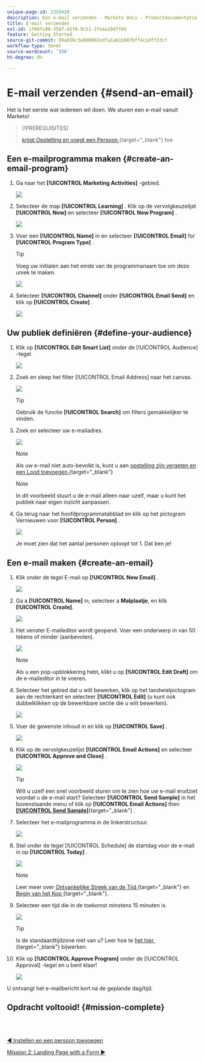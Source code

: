 ```yaml
---
unique-page-id: 2359410
description: Een e-mail verzenden - Marketo Docs - Productdocumentatie
title: E-mail verzenden
exl-id: 1f80fc08-3587-41f0-9c51-2feea10dff0d
feature: Getting Started
source-git-commit: 09a656c3a0d0002edfa1a61b987bff4c1dff33cf
workflow-type: tm+mt
source-wordcount: '356'
ht-degree: 0%

---
```


# E-mail verzenden {#send-an-email}

Het is het eerste wat iedereen wil doen. We sturen een e-mail vanuit Marketo!

>[!PREREQUISITES]
>
>[&#x200B; krijgt Opstelling en voegt een Persoon &#x200B;](/help/marketo/getting-started/quick-wins/get-set-up-and-add-a-person.md){target="_blank"} toe

## Een e-mailprogramma maken {#create-an-email-program}

1. Ga naar het **[!UICONTROL Marketing Activities]** -gebied.

   ![](assets/send-an-email-1.png)

1. Selecteer de map **[!UICONTROL Learning]** . Klik op de vervolgkeuzelijst **[!UICONTROL New]** en selecteer **[!UICONTROL New Program]** .

   ![](assets/send-an-email-2.png)

1. Voer een **[!UICONTROL Name]** in en selecteer **[!UICONTROL Email]** for **[!UICONTROL Program Type]** .

   >[!TIP]
   >
   >Voeg uw initialen aan het einde van de programmanaam toe om deze uniek te maken.

   ![](assets/send-an-email-3.png)

1. Selecteer **[!UICONTROL Channel]** onder **[!UICONTROL Email Send]** en klik op **[!UICONTROL Create]** .

   ![](assets/send-an-email-4.png)

## Uw publiek definiëren {#define-your-audience}

1. Klik op **[!UICONTROL Edit Smart List]** onder de [!UICONTROL Audience] -tegel.

   ![](assets/send-an-email-5.png)

1. Zoek en sleep het filter [!UICONTROL Email Address] naar het canvas.

   ![](assets/send-an-email-6.png)

   >[!TIP]
   >
   >Gebruik de functie **[!UICONTROL Search]** om filters gemakkelijker te vinden.

1. Zoek en selecteer uw e-mailadres.

   ![](assets/send-an-email-7.png)

   >[!NOTE]
   >
   >Als uw e-mail niet auto-bevolkt is, kunt u aan [&#x200B; opstelling zijn vergeten en een Lood toevoegen.](/help/marketo/getting-started/quick-wins/get-set-up-and-add-a-person.md){target="_blank"}

   >[!NOTE]
   >
   >In dit voorbeeld stuurt u de e-mail alleen naar uzelf, maar u kunt het publiek naar eigen inzicht aanpassen.

1. Ga terug naar het hoofdprogrammatabblad en klik op het pictogram Vernieuwen voor **[!UICONTROL Person]** .

   ![](assets/send-an-email-8.png)

   Je moet zien dat het aantal personen oploopt tot 1. Dat ben je!

## Een e-mail maken {#create-an-email}

1. Klik onder de tegel E-mail op **[!UICONTROL New Email]** .

   ![](assets/send-an-email-9.png)

1. Ga a **[!UICONTROL Name]** in, selecteer a **Malplaatje**, en klik **[!UICONTROL Create]**.

   ![](assets/send-an-email-10.png)

1. Het venster E-maileditor wordt geopend. Voer een onderwerp in van 50 tekens of minder (aanbevolen).

   ![](assets/send-an-email-11.png)

   >[!NOTE]
   >
   >Als u een pop-upblokkering hebt, klikt u op **[!UICONTROL Edit Draft]** om de e-maileditor in te voeren.

1. Selecteer het gebied dat u wilt bewerken, klik op het tandwielpictogram aan de rechterkant en selecteer **[!UICONTROL Edit]** (u kunt ook dubbelklikken op de bewerkbare sectie die u wilt bewerken).

   ![](assets/send-an-email-12.png)

1. Voer de gewenste inhoud in en klik op **[!UICONTROL Save]** .

   ![](assets/send-an-email-13.png)

1. Klik op de vervolgkeuzelijst **[!UICONTROL Email Actions]** en selecteer **[!UICONTROL Approve and Close]** .

   ![](assets/send-an-email-14.png)

   >[!TIP]
   >
   >Wilt u uzelf een snel voorbeeld sturen om te zien hoe uw e-mail eruitziet voordat u de e-mail start? Selecteer **[!UICONTROL Send Sample]** in het bovenstaande menu of klik op **[!UICONTROL Email Actions]** then [**[!UICONTROL Send Sample]**](/help/marketo/product-docs/email-marketing/general/creating-an-email/send-a-sample-email.md){target="_blank"} .

1. Selecteer het e-mailprogramma in de linkerstructuur.

   ![](assets/send-an-email-15.png)

1. Stel onder de tegel [!UICONTROL Schedule] de startdag voor de e-mail in op **[!UICONTROL Today]** .

   ![](assets/send-an-email-16.png)

   >[!NOTE]
   >
   >Leer meer over [&#x200B; Ontvankelijke Streek van de Tijd &#x200B;](/help/marketo/product-docs/email-marketing/email-programs/email-program-actions/scheduling-with-recipient-time-zone/schedule-email-programs-with-recipient-time-zone.md){target="_blank"} en [&#x200B; Begin van het Kop &#x200B;](/help/marketo/product-docs/email-marketing/email-programs/email-program-actions/head-start-for-email-programs.md){target="_blank"}.

1. Selecteer een tijd die in de toekomst minstens 15 minuten is.

   ![](assets/send-an-email-17.png)

   >[!TIP]
   >
   >Is de standaardtijdzone niet van u? Leer hoe te [&#x200B; het hier &#x200B;](/help/marketo/product-docs/administration/settings/select-your-language-locale-and-time-zone.md){target="_blank"} bijwerken.

1. Klik op **[!UICONTROL Approve Program]** onder de [!UICONTROL Approval] -tegel en u bent klaar!

   ![](assets/send-an-email-18.png)

U ontvangt het e-mailbericht kort na de geplande dag/tijd.

## Opdracht voltooid! {#mission-complete}

<br> 

[◄ Instellen en een persoon toevoegen](/help/marketo/getting-started/quick-wins/get-set-up-and-add-a-person.md)

[Mission 2: Landing Page with a Form ►](/help/marketo/getting-started/quick-wins/landing-page-with-a-form.md)
